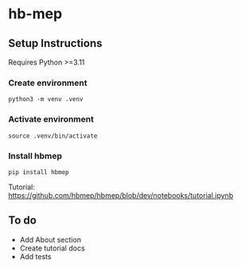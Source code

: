 # hb-mep

## Setup Instructions

Requires Python >=3.11

### Create environment
```
python3 -m venv .venv

```

### Activate environment
```
source .venv/bin/activate

```

### Install hbmep
```
pip install hbmep

```

Tutorial: https://github.com/hbmep/hbmep/blob/dev/notebooks/tutorial.ipynb

## To do

- Add About section
- Create tutorial docs
- Add tests